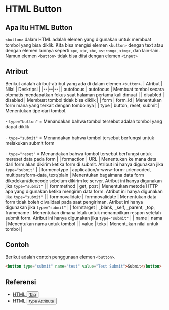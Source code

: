 # HTML Button

## Apa Itu HTML Button
`<button>` dalam HTML adalah elemen yang digunakan untuk membuat tombol yang bisa diklik. Kita bisa mengisi elemen `<button>` dengan text atau dengan elemen lainnya seperti `<p>`, `<i>`, `<b>`, `<strong>`, `<img>`, dan lain-lain. Namun elemen `<button>` tidak bisa diisi dengan elemen `<input>`

## Atribut
Berikut adalah atribut-atribut yang ada di dalam elemen `<button>`.
| Atribut | Nilai | Deskripsi |
|--|--|--|
| autofocus | autofocus | Membuat tombol secara otomatis mendapatkan fokus saat halaman pertama kali dimuat |
| disabled | disabled | Membuat tombol tidak bisa diklik |
| form | form_id | Menentukan form mana yang terkait dengan tombolnya |
| type | button, reset, submit | Menentukan tipe dari tombol. <br><br> - ```type="button"``` = Menandakan bahwa tombol tersebut adalah tombol yang dapat diklik <br><br> - ```type="submit"``` = Menandakan bahwa tombol tersebut berfungsi untuk melakukan submit form <br><br> - ```type="reset"``` = Menandakan bahwa tombol tersebut berfungsi untuk mereset data pada form |
| formaction | URL | Menentukan ke mana data dari form akan dikirim ketika form di submit. Atribut ini hanya digunakan jika `type="submit"` |
| formenctype | application/x-www-form-urlencoded, multipart/form-data, text/plain | Menentukan bagaimana data form dikodekan/diencode sebelum dikirim ke server. Atribut ini hanya digunakan jika `type="submit"` |
| formmethod | get, post | Menentukan metode HTTP apa yang digunakan ketika mengirim data form. Atribut ini hanya digunakan jika `type="submit"` |
| formnovalidate | formnovalidate | Menentukan data form tidak boleh divalidasi pada saat pengiriman. Atribut ini hanya digunakan jika `type="submit"` |
| formtarget | _blank, _self, _parent, _top, framename | Menentukan dimana letak untuk menampilkan respon setelah submit form. Atribut ini hanya digunakan jika `type="submit"` |
| name | nama | Menentukan nama untuk tombol |
| value | teks | Menentukan nilai untuk tombol |

## Contoh
Berikut adalah contoh penggunaan elemen `<button>`.
```html
<button type="submit" name="test" value="Test Submit">Submit</button>
```
## Referensi
* [HTML <button> Tag](https://www.w3schools.com/tags/tag_button.asp)
* [HTML <button> type Attribute](https://www.w3schools.com/tags/att_button_type.asp)
